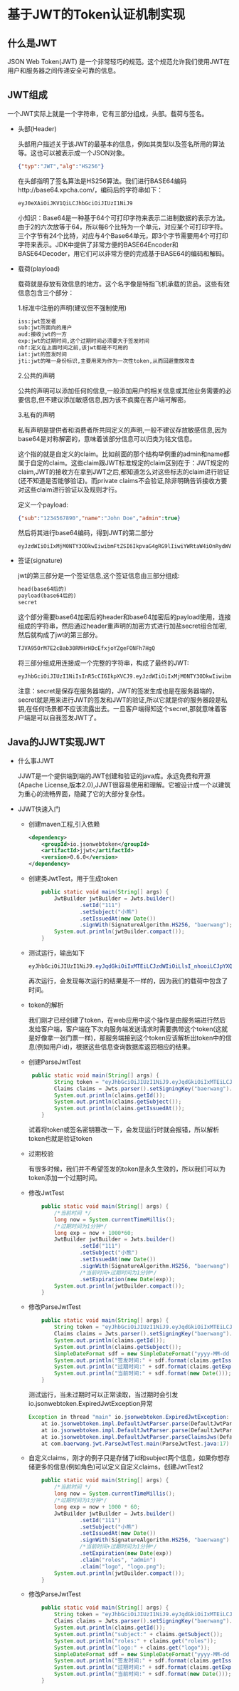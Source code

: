 # 基于JWT的Token认证机制实现

## 什么是JWT

JSON Web Token(JWT) 是一个非常轻巧的规范。这个规范允许我们使用JWT在用户和服务器之间传递安全可靠的信息。

## JWT组成

一个JWT实际上就是一个字符串，它有三部分组成，头部。载荷与签名。

- 头部(Header)

  头部用户描述关于该JWT的最基本的信息，例如其类型以及签名所用的算法等。这也可以被表示成一个JSON对象。

  ```json
  {"typ":"JWT","alg":"HS256"}
  ```

  在头部指明了签名算法是HS256算法。我们进行BASE64编码http://base64.xpcha.com/，编码后的字符串如下：

  ```txt
  eyJ0eXAiOiJKV1QiLCJhbGciOiJIUzI1NiJ9
  ```

  小知识：Base64是一种基于64个可打印字符来表示二进制数据的表示方法。由于2的六次放等于64，所以每6个比特为一个单元，对应某个可打印字符。三个字节有24个比特，对应与4个Base64单元，即3个字节需要用4个可打印字符来表示。JDK中提供了非常方便的BASE64Encoder和BASE64Decoder，用它们可以非常方便的完成基于BASE64的编码和解码。

- 载荷(playload)

  载荷就是存放有效信息的地方。这个名字像是特指飞机承载的货品，这些有效信息包含三个部分：

  1.标准中注册的声明(建议但不强制使用)

  ```txt
  iss:jwt签发者
  sub:jwt所面向的用户
  aud:接收jwt的一方
  exp:jwt的过期时间,这个过期时间必须要大于签发时间
  nbf:定义在上面时间之前,该jwt都是不可用的
  iat:jwt的签发时间
  jti:jwt的唯一身份标识,主要用来为作为一次性token,从而回避重放攻击
  ```

  2.公共的声明

  公共的声明可以添加任何的信息,一般添加用户的相关信息或其他业务需要的必要信息,但不建议添加敏感信息,因为该不疯魔在客户端可解密。

  3.私有的声明

  私有声明是提供者和消费者所共同定义的声明,一般不建议存放敏感信息,因为base64是对称解密的，意味着该部分信息可以归类为铭文信息。

  这个指的就是自定义的claim。比如前面的那个结构举例重的admin和name都属于自定的claim。这些claim跟JWT标准规定的claim区别在于：JWT规定的claim,JWT的接收方在拿到JWT之后,都知道怎么对这些标志的claim进行验证(还不知道是否能够验证)。而private claims不会验证,除非明确告诉接收方要对这些claim进行验证以及规则才行。

  定义一个payload:

  ```json
  {"sub":"1234567890","name":"John Doe","admin":true}
  ```

  然后将其进行base64编码，得到JWT的第二部分

  ```txt
  eyJzdWIiOiIxMjM0NTY3ODkwIiwibmFtZSI6IkpvaG4gRG9lIiwiYWRtaW4iOnRydWV9
  ```

- 签证(signature)

   jwt的第三部分是一个签证信息,这个签证信息由三部分组成:

    ```txt
    head(base64后的)
    payload(base64后的)
    secret
    ```

    这个部分需要base64加密后的header和base64加密后的payload使用，连接组成的字符串，然后通过header重声明的加密方式进行加盐secret组合加密,然后就构成了jwt的第三部分。
   
   ```txt
   TJVA95OrM7E2cBab30RMHrHDcEfxjoYZgeFONFh7HgQ
   ```
   
   将三部分组成用连接成一个完整的字符串，构成了最终的JWT:
   
   ```txt
   eyJhbGciOiJIUzI1NiIsInR5cCI6IkpXVCJ9.eyJzdWIiOiIxMjM0NTY3ODkwIiwibmFtZSI6I kpvaG4gRG9lIiwiYWRtaW4iOnRydWV9.TJVA95OrM7E2cBab30RMHrHDcEfxjoYZgeFONFh7Hg Q
   ```
   
   注意：secret是保存在服务器端的，JWT的签发生成也是在服务器端的，secret就是用来进行JWT的签发和JWT的验证,所以它就是你的服务器段是私钥,在任何场景都不应该流露出去。一旦客户端得知这个secret,那就意味着客户端是可以自我签发JWT了。

## Java的JJWT实现JWT

- 什么事JJWT

  JJWT是一个提供端到端的JWT创建和验证的java库。永远免费和开源(Apache License,版本2.0),JJWT很容易使用和理解。它被设计成一个以建筑为重心的流畅界面，隐藏了它的大部分复杂性。

- JJWT快速入门

  - 创建maven工程,引入依赖

    ```xml
    <dependency>
    	<groupId>io.jsonwebtoken</groupId>
    	<artifactId>jjwt</artifactId>
    	<version>0.6.0</version>
    </dependency>
    ```

  - 创建类JwtTest，用于生成token

    ```java
        public static void main(String[] args) {
            JwtBuilder jwtBuilder = Jwts.builder()
                    .setId("111")
                    .setSubject("小熊")
                    .setIssuedAt(new Date())
                    .signWith(SignatureAlgorithm.HS256, "baerwang");
            System.out.println(jwtBuilder.compact());
        }
    ```

  - 测试运行，输出如下

    ```java
    eyJhbGciOiJIUzI1NiJ9.eyJqdGkiOiIxMTEiLCJzdWIiOiLlsI_nhooiLCJpYXQiOjE1ODIzNjA3ODh9.tptgu2WcnESZkCgXX4reJIVbuwuWj6R7hscEuxz5AnM
    ```

    再次运行，会发现每次运行的结果是不一样的，因为我们的载荷中包含了时间。

  - token的解析

    我们刚才已经创建了token，在web应用中这个操作是由服务端进行然后发给客户端，客户端在下次向服务端发送请求时需要携带这个token(这就是好像拿一张门票一样)，那服务端接到这个token应该解析出token中的信息(例如用户id)，根据这些信息查询数据库返回相应的结果。

  - 创建ParseJwtTest

    ```java
     public static void main(String[] args) {
            String token = "eyJhbGciOiJIUzI1NiJ9.eyJqdGkiOiIxMTEiLCJzdWIiOiLlsI_nhooiLCJpYXQiOjE1ODIzNjA3ODh9.tptgu2WcnESZkCgXX4reJIVbuwuWj6R7hscEuxz5AnM";
            Claims claims = Jwts.parser().setSigningKey("baerwang").parseClaimsJws(token).getBody();
            System.out.println(claims.getId());
            System.out.println(claims.getSubject());
            System.out.println(claims.getIssuedAt());
        }
    ```

    试着将token或签名密钥篡改一下，会发现运行时就会报错，所以解析token也就是验证token

  - 过期校验

    有很多时候，我们并不希望签发的token是永久生效的，所以我们可以为token添加一个过期时间。

  - 修改JwtTest

    ```java
        public static void main(String[] args) {
            /*当前时间 */
            long now = System.currentTimeMillis();
            /*过期时间为1分钟*/
            long exp = now + 1000*60;
            JwtBuilder jwtBuilder = Jwts.builder()
                    .setId("111")
                    .setSubject("小熊")
                    .setIssuedAt(new Date())
                    .signWith(SignatureAlgorithm.HS256, "baerwang")
                    /*当前时间+过期时间为1分钟*/
                    .setExpiration(new Date(exp));
            System.out.println(jwtBuilder.compact());
        }
    ```

  - 修改ParseJwtTest

    ```java
        public static void main(String[] args) {
            String token = "eyJhbGciOiJIUzI1NiJ9.eyJqdGkiOiIxMTEiLCJzdWIiOiLlsI_nhooiLCJpYXQiOjE1ODIzNjE3OTksImV4cCI6MTU4MjM2MTg1OH0.EoBWXFXwcngJfyxY0l8p1dMKZRkE6kjK47BOEyVOubM";
            Claims claims = Jwts.parser().setSigningKey("baerwang").parseClaimsJws(token).getBody();
            System.out.println(claims.getId());
            System.out.println(claims.getSubject());
            SimpleDateFormat sdf = new SimpleDateFormat("yyyy‐MM‐dd hh:mm:ss");
            System.out.println("签发时间:" + sdf.format(claims.getIssuedAt()));
            System.out.println("过期时间:" + sdf.format(claims.getExpiration()));
            System.out.println("当前时间:" + sdf.format(new Date()));
        }
    ```

    测试运行，当未过期时可以正常读取，当过期时会引发io.jsonwebtoken.ExpiredJwtException异常

    ```java
    Exception in thread "main" io.jsonwebtoken.ExpiredJwtException: JWT expired at 2020-02-22T16:57:38+0800. Current time: 2020-02-22T16:57:38+0800
    	at io.jsonwebtoken.impl.DefaultJwtParser.parse(DefaultJwtParser.java:365)
    	at io.jsonwebtoken.impl.DefaultJwtParser.parse(DefaultJwtParser.java:458)
    	at io.jsonwebtoken.impl.DefaultJwtParser.parseClaimsJws(DefaultJwtParser.java:518)
    	at com.baerwang.jwt.ParseJwtTest.main(ParseJwtTest.java:17)
    ```

  - 自定义claims，刚才的例子只是存储了id和subject两个信息，如果你想存储更多的信息(例如角色)可以定义自定义claims，创建JwtTest2

    ```java
        public static void main(String[] args) {
            /*当前时间 */
            long now = System.currentTimeMillis();
            /*过期时间为1分钟*/
            long exp = now + 1000 * 60;
            JwtBuilder jwtBuilder = Jwts.builder()
                    .setId("111")
                    .setSubject("小熊")
                    .setIssuedAt(new Date())
                    .signWith(SignatureAlgorithm.HS256, "baerwang")
                    /*当前时间+过期时间为1分钟*/
                    .setExpiration(new Date(exp))
                    .claim("roles", "admin")
                    .claim("logo", "logo.png");
            System.out.println(jwtBuilder.compact());
        }
    ```

  - 修改ParseJwtTest

    ```java
        public static void main(String[] args) {
            String token = "eyJhbGciOiJIUzI1NiJ9.eyJqdGkiOiIxMTEiLCJzdWIiOiLlsI_nhooiLCJpYXQiOjE1ODIzNjIxMjcsImV4cCI6MTU4MjM2MjE4Niwicm9sZXMiOiJhZG1pbiIsImxvZ28iOiJsb2dvLnBuZyJ9.JqRlkQKsF058gbtPlU80CXxmwMOIrm-Ns4p118KlPz0";
            Claims claims = Jwts.parser().setSigningKey("baerwang").parseClaimsJws(token).getBody();
            System.out.println(claims.getId());
            System.out.println("subject:" + claims.getSubject());
            System.out.println("roles:" + claims.get("roles"));
            System.out.println("logo:" + claims.get("logo"));
            SimpleDateFormat sdf = new SimpleDateFormat("yyyy‐MM‐dd hh:mm:ss");
            System.out.println("签发时间:" + sdf.format(claims.getIssuedAt()));
            System.out.println("过期时间:" + sdf.format(claims.getExpiration()));
            System.out.println("当前时间:" + sdf.format(new Date()));
        }
    ```

    

